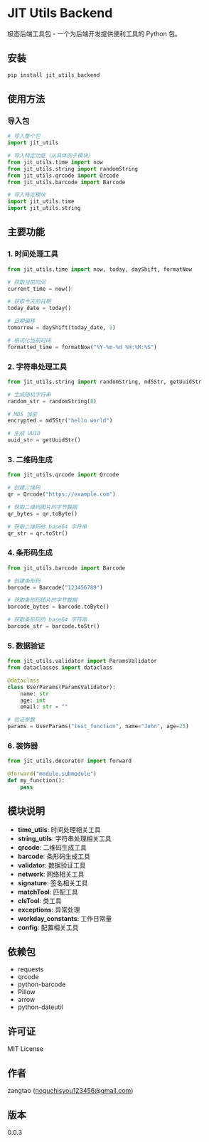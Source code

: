 # JIT Utils Backend

极态后端工具包 - 一个为后端开发提供便利工具的 Python 包。

## 安装

```bash
pip install jit_utils_backend
```

## 使用方法

### 导入包

```python
# 导入整个包
import jit_utils

# 导入特定功能（从具体的子模块）
from jit_utils.time import now
from jit_utils.string import randomString
from jit_utils.qrcode import Qrcode
from jit_utils.barcode import Barcode

# 导入特定模块
import jit_utils.time
import jit_utils.string
```

## 主要功能

### 1. 时间处理工具

```python
from jit_utils.time import now, today, dayShift, formatNow

# 获取当前时间
current_time = now()

# 获取今天的日期
today_date = today()

# 日期偏移
tomorrow = dayShift(today_date, 1)

# 格式化当前时间
formatted_time = formatNow("%Y-%m-%d %H:%M:%S")
```

### 2. 字符串处理工具

```python
from jit_utils.string import randomString, md5Str, getUuidStr

# 生成随机字符串
random_str = randomString(8)

# MD5 加密
encrypted = md5Str("hello world")

# 生成 UUID
uuid_str = getUuidStr()
```

### 3. 二维码生成

```python
from jit_utils.qrcode import Qrcode

# 创建二维码
qr = Qrcode("https://example.com")

# 获取二维码图片的字节数据
qr_bytes = qr.toByte()

# 获取二维码的 base64 字符串
qr_str = qr.toStr()
```

### 4. 条形码生成

```python
from jit_utils.barcode import Barcode

# 创建条形码
barcode = Barcode("123456789")

# 获取条形码图片的字节数据
barcode_bytes = barcode.toByte()

# 获取条形码的 base64 字符串
barcode_str = barcode.toStr()
```

### 5. 数据验证

```python
from jit_utils.validator import ParamsValidator
from dataclasses import dataclass

@dataclass
class UserParams(ParamsValidator):
    name: str
    age: int
    email: str = ""

# 验证参数
params = UserParams("test_function", name="John", age=25)
```

### 6. 装饰器

```python
from jit_utils.decorator import forward

@forward("module.submodule")
def my_function():
    pass
```

## 模块说明

- **time_utils**: 时间处理相关工具
- **string_utils**: 字符串处理相关工具
- **qrcode**: 二维码生成工具
- **barcode**: 条形码生成工具
- **validator**: 数据验证工具
- **network**: 网络相关工具
- **signature**: 签名相关工具
- **matchTool**: 匹配工具
- **clsTool**: 类工具
- **exceptions**: 异常处理
- **workday_constants**: 工作日常量
- **config**: 配置相关工具

## 依赖包

- requests
- qrcode
- python-barcode
- Pillow
- arrow
- python-dateutil

## 许可证

MIT License

## 作者

zangtao (noguchisyou123456@gmail.com)

## 版本

0.0.3
